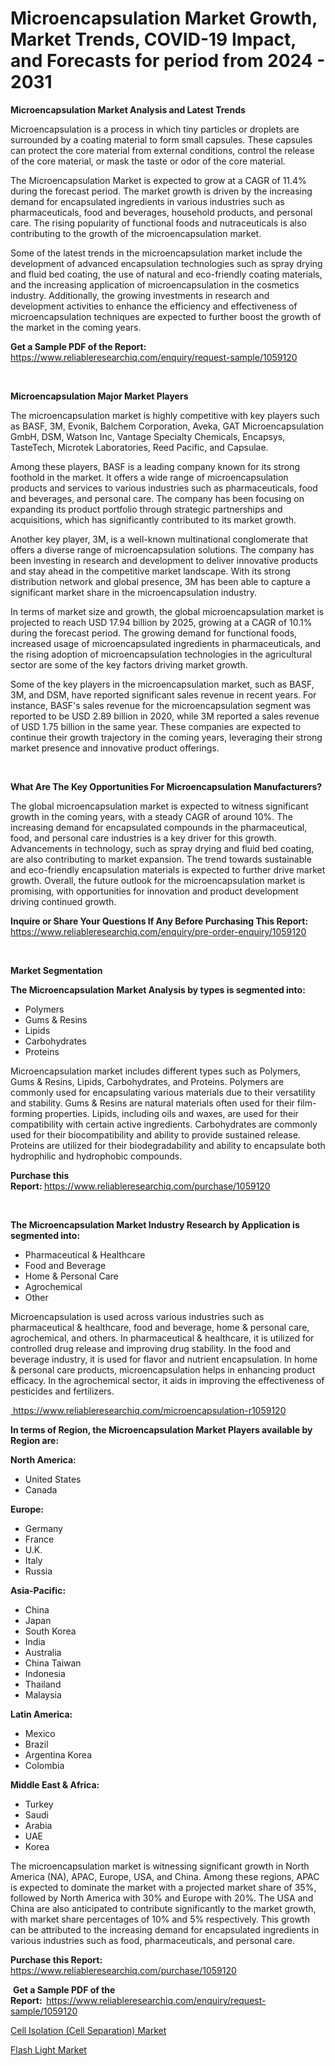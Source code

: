 <p><h1>Microencapsulation Market Growth, Market Trends, COVID-19 Impact, and Forecasts for period from 2024 - 2031</h1></p><p><strong>Microencapsulation Market Analysis and Latest Trends</strong></p>
<p><p>Microencapsulation is a process in which tiny particles or droplets are surrounded by a coating material to form small capsules. These capsules can protect the core material from external conditions, control the release of the core material, or mask the taste or odor of the core material.</p><p>The Microencapsulation Market is expected to grow at a CAGR of 11.4% during the forecast period. The market growth is driven by the increasing demand for encapsulated ingredients in various industries such as pharmaceuticals, food and beverages, household products, and personal care. The rising popularity of functional foods and nutraceuticals is also contributing to the growth of the microencapsulation market.</p><p>Some of the latest trends in the microencapsulation market include the development of advanced encapsulation technologies such as spray drying and fluid bed coating, the use of natural and eco-friendly coating materials, and the increasing application of microencapsulation in the cosmetics industry. Additionally, the growing investments in research and development activities to enhance the efficiency and effectiveness of microencapsulation techniques are expected to further boost the growth of the market in the coming years.</p></p>
<p><strong>Get a Sample PDF of the Report:&nbsp;</strong> <a href="https://www.reliableresearchiq.com/enquiry/request-sample/1059120">https://www.reliableresearchiq.com/enquiry/request-sample/1059120</a></p>
<p>&nbsp;</p>
<p><strong>Microencapsulation Major Market Players</strong></p>
<p><p>The microencapsulation market is highly competitive with key players such as BASF, 3M, Evonik, Balchem Corporation, Aveka, GAT Microencapsulation GmbH, DSM, Watson Inc, Vantage Specialty Chemicals, Encapsys, TasteTech, Microtek Laboratories, Reed Pacific, and Capsulae. </p><p>Among these players, BASF is a leading company known for its strong foothold in the market. It offers a wide range of microencapsulation products and services to various industries such as pharmaceuticals, food and beverages, and personal care. The company has been focusing on expanding its product portfolio through strategic partnerships and acquisitions, which has significantly contributed to its market growth.</p><p>Another key player, 3M, is a well-known multinational conglomerate that offers a diverse range of microencapsulation solutions. The company has been investing in research and development to deliver innovative products and stay ahead in the competitive market landscape. With its strong distribution network and global presence, 3M has been able to capture a significant market share in the microencapsulation industry.</p><p>In terms of market size and growth, the global microencapsulation market is projected to reach USD 17.94 billion by 2025, growing at a CAGR of 10.1% during the forecast period. The growing demand for functional foods, increased usage of microencapsulated ingredients in pharmaceuticals, and the rising adoption of microencapsulation technologies in the agricultural sector are some of the key factors driving market growth.</p><p>Some of the key players in the microencapsulation market, such as BASF, 3M, and DSM, have reported significant sales revenue in recent years. For instance, BASF's sales revenue for the microencapsulation segment was reported to be USD 2.89 billion in 2020, while 3M reported a sales revenue of USD 1.75 billion in the same year. These companies are expected to continue their growth trajectory in the coming years, leveraging their strong market presence and innovative product offerings.</p></p>
<p>&nbsp;</p>
<p><strong>What Are The Key Opportunities For Microencapsulation Manufacturers?</strong></p>
<p><p>The global microencapsulation market is expected to witness significant growth in the coming years, with a steady CAGR of around 10%. The increasing demand for encapsulated compounds in the pharmaceutical, food, and personal care industries is a key driver for this growth. Advancements in technology, such as spray drying and fluid bed coating, are also contributing to market expansion. The trend towards sustainable and eco-friendly encapsulation materials is expected to further drive market growth. Overall, the future outlook for the microencapsulation market is promising, with opportunities for innovation and product development driving continued growth.</p></p>
<p><strong>Inquire or Share Your Questions If Any Before Purchasing This Report:</strong> <a href="https://www.reliableresearchiq.com/enquiry/pre-order-enquiry/1059120">https://www.reliableresearchiq.com/enquiry/pre-order-enquiry/1059120</a></p>
<p>&nbsp;</p>
<p><strong>Market Segmentation</strong></p>
<p><strong>The Microencapsulation Market Analysis by types is segmented into:</strong></p>
<p><ul><li>Polymers</li><li>Gums & Resins</li><li>Lipids</li><li>Carbohydrates</li><li>Proteins</li></ul></p>
<p><p>Microencapsulation market includes different types such as Polymers, Gums & Resins, Lipids, Carbohydrates, and Proteins. Polymers are commonly used for encapsulating various materials due to their versatility and stability. Gums & Resins are natural materials often used for their film-forming properties. Lipids, including oils and waxes, are used for their compatibility with certain active ingredients. Carbohydrates are commonly used for their biocompatibility and ability to provide sustained release. Proteins are utilized for their biodegradability and ability to encapsulate both hydrophilic and hydrophobic compounds.</p></p>
<p><strong>Purchase this Report:&nbsp;</strong><a href="https://www.reliableresearchiq.com/purchase/1059120">https://www.reliableresearchiq.com/purchase/1059120</a></p>
<p>&nbsp;</p>
<p><strong>The Microencapsulation Market Industry Research by Application is segmented into:</strong></p>
<p><ul><li>Pharmaceutical & Healthcare</li><li>Food and Beverage</li><li>Home & Personal Care</li><li>Agrochemical</li><li>Other</li></ul></p>
<p><p>Microencapsulation is used across various industries such as pharmaceutical & healthcare, food and beverage, home & personal care, agrochemical, and others. In pharmaceutical & healthcare, it is utilized for controlled drug release and improving drug stability. In the food and beverage industry, it is used for flavor and nutrient encapsulation. In home & personal care products, microencapsulation helps in enhancing product efficacy. In the agrochemical sector, it aids in improving the effectiveness of pesticides and fertilizers.</p></p>
<p><a href="https://www.reliableresearchiq.com/microencapsulation-r1059120">&nbsp;https://www.reliableresearchiq.com/microencapsulation-r1059120</a></p>
<p><strong>In terms of Region, the Microencapsulation Market Players available by Region are:</strong></p>
<p>
    <p> <strong> North America: </strong>
        <ul>
            <li>United States</li>
            <li>Canada</li>
        </ul>
        </p> 
    <p> <strong> Europe: </strong>
        <ul>
            <li>Germany</li>
            <li>France</li>
            <li>U.K.</li>
            <li>Italy</li>
            <li>Russia</li>
        </ul>
        </p> 
    <p> <strong> Asia-Pacific: </strong>
        <ul>
            <li>China</li>
            <li>Japan</li>
            <li>South Korea</li>
            <li>India</li>
            <li>Australia</li>
            <li>China Taiwan</li>
            <li>Indonesia</li>
            <li>Thailand</li>
            <li>Malaysia</li>
        </ul>
        </p> 
    <p> <strong> Latin America: </strong>
        <ul>
            <li>Mexico</li>
            <li>Brazil</li>
            <li>Argentina Korea</li>
            <li>Colombia</li>
        </ul>
        </p> 
    <p> <strong> Middle East & Africa: </strong>
        <ul>
            <li>Turkey</li>
            <li>Saudi</li>
            <li>Arabia</li>
            <li>UAE</li>
            <li>Korea</li>
        </ul>
    </p>
    </p>
<p><p>The microencapsulation market is witnessing significant growth in North America (NA), APAC, Europe, USA, and China. Among these regions, APAC is expected to dominate the market with a projected market share of 35%, followed by North America with 30% and Europe with 20%. The USA and China are also anticipated to contribute significantly to the market growth, with market share percentages of 10% and 5% respectively. This growth can be attributed to the increasing demand for encapsulated ingredients in various industries such as food, pharmaceuticals, and personal care.</p></p>
<p><strong>Purchase this Report: </strong><a href="https://www.reliableresearchiq.com/purchase/1059120">https://www.reliableresearchiq.com/purchase/1059120</a></p>
<p>&nbsp;<strong>Get a Sample PDF of the Report:&nbsp;&nbsp;</strong><a href="https://www.reliableresearchiq.com/enquiry/request-sample/1059120">https://www.reliableresearchiq.com/enquiry/request-sample/1059120</a></p>
<p><strong></strong></p>
<p><p><a href="https://github.com/guneycigdem35/Market-Research-Report-List-4/blob/main/cell-isolation-cell-separation-market.md">Cell Isolation (Cell Separation) Market</a></p><p><a href="https://medium.com/@ashlyglover/global-flash-light-market-status-2024-2031-and-forecast-by-region-product-end-use-fe2fda62c98f">Flash Light Market</a></p></p>